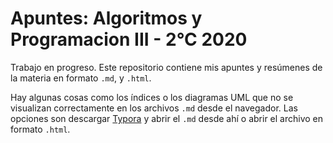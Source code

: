 Apuntes: Algoritmos y Programacion III - 2°C 2020
================
Trabajo en progreso. Este repositorio contiene mis apuntes y resúmenes de la materia en formato `.md`, y `.html`. 

Hay algunas cosas como los índices o los diagramas UML que no se visualizan correctamente en los archivos `.md` desde el navegador. Las opciones son descargar [Typora](https://typora.io/) y abrir el `.md` desde ahí o abrir el archivo en formato `.html`.